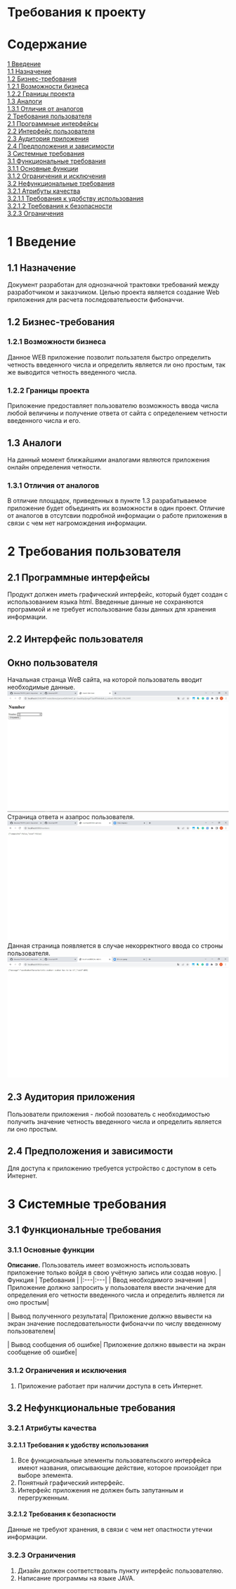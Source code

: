 # Требования к проекту 
# Содержание 
[1 Введение](https://github.com/Chembampul/TRITPO_LAB_2/blob/main/README.md#1-введение)  
[1.1 Назначение](https://github.com/Chembampul/TRITPO_LAB_2/blob/main/README.md##11-назначение)<br />
[1.2 Бизнес-требования](https://github.com/Chembampul/TRITPO_LAB_2/blob/main/README.md##12-бизнес-требования)<br />
[1.2.1 Возможности бизнеса](https://github.com/Chembampul/TRITPO_LAB_2/blob/main/README.md###122-возможности-бизнеса)<br /> 
[1.2.2 Границы проекта](https://github.com/Chembampul/TRITPO_LAB_2/blob/main/README.md###123-границы-проекта)  
[1.3 Аналоги](https://github.com/Chembampul/TRITPO_LAB_2/blob/main/README.md#13-аналоги)<br /> 
[1.3.1 Отличия от аналогов](https://github.com/Chembampul/TRITPO_LAB_2/blob/main/README.md###131-отличия-от-аналогов)<br /> 
[2 Требования пользователя](https://github.com/Chembampul/TRITPO_LAB_2/blob/main/README.md#2-требования-пользователя)  
[2.1 Программные интерфейсы](https://github.com/Chembampul/TRITPO_LAB_2/blob/main/README.md##21-программные-интерфейсы)  
[2.2 Интерфейс пользователя](https://github.com/Chembampul/TRITPO_LAB_2/blob/main/README.md##22-интерфейс-пользователя)  
[2.3 Аудитория приложения](https://github.com/Chembampul/TRITPO_LAB_2/blob/main/README.md##23-аудитория-приложения)  
[2.4 Предположения и зависимости](https://github.com/Chembampul/TRITPO_LAB_2/blob/main/README.md##24-предположения-и-зависимости)  
[3 Системные требования](https://github.com/Chembampul/TRITPO_LAB_2/blob/main/README.md#3-системные-требования)  
[3.1 Функциональные требования](https://github.com/Chembampul/TRITPO_LAB_2/blob/main/README.md##31-функциональные-требования)<br />
[3.1.1 Основные функции](https://github.com/Chembampul/TRITPO_LAB_2/blob/main/README.md###311-основные-функции)<br /> 
[3.1.2 Ограничения и исключения](https://github.com/Chembampul/TRITPO_LAB_2/blob/main/README.md###312-ограничения-и-исключения)<br /> 
[3.2 Нефункциональные требования](https://github.com/Chembampul/TRITPO_LAB_2/blob/main/README.md##32-нефункциональные-требования)  
[3.2.1 Атрибуты качества](https://github.com/Chembampul/TRITPO_LAB_2/blob/main/README.md###321-атрибуты-качества)  
[3.2.1.1 Требования к удобству использования](https://github.com/Chembampul/TRITPO_LAB_2/blob/main/README.md####3211-требования-к-удобству-использования)<br /> 
[3.2.1.2 Требования к безопасности](https://github.com/Chembampul/TRITPO_LAB_2/blob/main/README.md####3212-требования-к-безопасности)  
[3.2.3 Ограничения](https://github.com/Chembampul/TRITPO_LAB_2/blob/main/README.md###323-ограничения)

# 1 Введение
## 1.1 Назначение
Документ разработан для однозначной трактовки требований между разработчиком и заказчиком. Целью проекта является создание Web приложения для расчета последовательеости фибоначчи.
## 1.2 Бизнес-требования

### 1.2.1 Возможности бизнеса
Данное WEB приложение позволит пользателя быстро определить четность введенного числа и определить является ли оно простым, так же выводится четность введенного числа.
### 1.2.2 Границы проекта
Приложение предоставляет пользователю возможность ввода числа любой величины и получение ответа от сайта с определением четности введенного числа и его.

## 1.3 Аналоги
На данный момент ближайшими аналогами являются приложения онлайн определения четности.

### 1.3.1 Отличия от аналогов
В отличие площадок, приведенных в пункте 1.3 разрабатываемое приложение будет объединять их возможности в один проект. Отличие от аналогов в отсутсвии подробной информации о работе приложения в связи с чем нет нагромождения информации.

# 2 Требования пользователя
## 2.1 Программные интерфейсы
Продукт должен иметь  графический интерфейс, который будет создан с использованием языка  html.
Введенные данные не сохраняются программой и не требует использование базы данных для хранения информации.
## 2.2 Интерфейс пользователя
## Окно пользователя
Начальная странца WeB сайта, на которой пользователь вводит необходимые данные.
![Начальная страница](https://github.com/Chembampul/TRiTPO-6/blob/main/BuxsObISnYo.jpg)<br />
Страница ответа н азапрос пользователя.
![Страница ответа](https://github.com/Chembampul/TRiTPO-6/blob/main/eiCU8aj6Vf8.jpg)
Данная страница появляется в случае некорректного ввода со строны пользователя.
![Страница ошибки](https://github.com/Chembampul/TRiTPO-6/blob/main/ASLcwRcyXnM.jpg)
## 2.3 Аудитория приложения
Пользователи приложения - любой позователь с необходимостью получить значение четность введенного числа и определить является ли оно простым.
## 2.4 Предположения и зависимости 
Для доступа к приложению требуется устройство с доступом в сеть Интернет.

# 3 Системные требования
## 3.1 Функциональные требования
### 3.1.1 Основные функции
**Описание.** Пользователь имеет возможность использовать приложение только войдя в свою учётную запись или создав новую.
| Функция | Требования | 
|:---|:---|
| <a name="registration_requirements"/>Ввод необходимого значения | Приложение должно запросить у пользователя ввести значение для определения его четности введенного числа и определить является ли оно простым|

| Вывод полученного результата| Приложение должно ввывести на экран значение последовательности фибоначчи по числу введенному пользователем|

| Вывод сообщения об ошибке| Приложение должно ввывести на экран сообщение об ошибке|
<a name="locate_user"/>



### 3.1.2 Ограничения и исключения
1. Приложение работает при наличии доступа в сеть Интернет.

## 3.2 Нефункциональные требования
### 3.2.1 Атрибуты качества
#### 3.2.1.1 Требования к удобству использования
1. Все функциональные элементы пользовательского интерфейса имеют названия, описывающие действие, которое произойдет при выборе элемента.
2. Понятный графический интерфейс.
3. Интерфейс приложения не должен быть запутанным и перегруженным.

#### 3.2.1.2 Требования к безопасности
Данные не требуют хранения, в связи с чем нет опастности утечки информации.

### 3.2.3 Ограничения 
1. Дизайн должен соответствовать пункту интерфейс пользователяю.
2. Написание программы на языке JAVA. 
